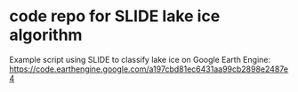 # code repo for SLIDE lake ice algorithm

Example script using SLIDE to classify lake ice on Google Earth Engine: 
https://code.earthengine.google.com/a197cbd81ec6431aa99cb2898e2487e4
